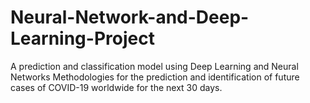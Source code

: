 # Neural-Network-and-Deep-Learning-Project
A prediction and classification model using Deep Learning and Neural Networks Methodologies for the prediction and identification of future cases of COVID-19 worldwide for the next 30 days.
